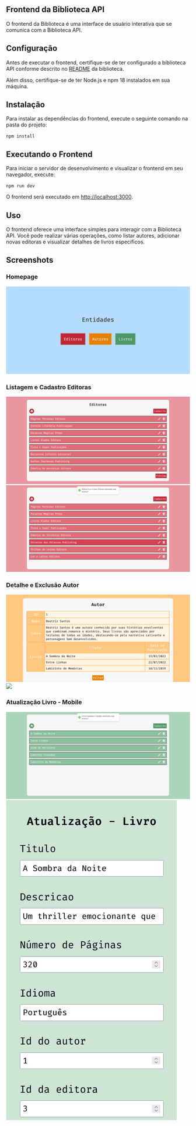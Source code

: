 ## Frontend da Biblioteca API 

O frontend da Biblioteca é uma interface de usuário interativa que se comunica com a Biblioteca API.

## Configuração

Antes de executar o frontend, certifique-se de ter configurado a biblioteca API conforme descrito no [README](https://github.com/ricmrs/Biblioteca-API) da biblioteca.

Além disso, certifique-se de ter Node.js e npm 18 instalados em sua máquina.

## Instalação
Para instalar as dependências do frontend, execute o seguinte comando na pasta do projeto:
```
npm install
```

## Executando o Frontend
Para iniciar o servidor de desenvolvimento e visualizar o frontend em seu navegador, execute:
```
npm run dev
```

O frontend será executado em [http://localhost:3000](http://localhost:3000/).

## Uso

O frontend oferece uma interface simples para interagir com a Biblioteca API. Você pode realizar várias operações, como listar autores, adicionar novas editoras e visualizar detalhes de livros específicos.

## Screenshots

### Homepage
![](./screenshots/Screenshot%20Homepage.png)

### Listagem e Cadastro Editoras
![](./screenshots/Screenshot%20Listagem%20-%20Editoras.png)
![](./screenshots/Screenshot%20Cadastro%20-%20Editoras.png)

### Detalhe e Exclusão Autor
![](./screenshots/Screenshot%20Detalhe%20-%20Autor.png)
![](./screenshots/Screenshot%20Exclusão%20-%20Autores.png)

### Atualização Livro - Mobile
![](./screenshots/Screenshot%20Listagem%20Atualização%20-%20Livros.png)
![](./screenshots/Screenshot%20Atualização%20-%20Livros.png)
